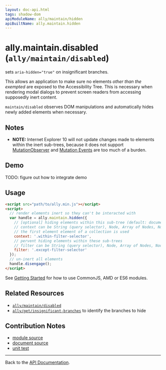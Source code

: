 ```yaml
---
layout: doc-api.html
tags: shadow-dom
apiModuleName: ally/maintain/hidden
apiBuiltName: ally.maintain.hidden
---
```


# ally.maintain.disabled (`ally/maintain/disabled`)

sets `aria-hidden="true"` on insignificant branches.

This allows an application to make sure no elements *other than the exempted* are exposed to the Accessibility Tree. This is necessary when rendering modal dialogs to prevent screen readers from accessing supposedly inert content.

`maintain/disabled` observes DOM manipulations and automatically hides newly added elements when necessary.


## Notes

* **NOTE:** Internet Explorer 10 will not update changes made to elements within the inert sub-trees, because it does not support [MutationObserver](https://developer.mozilla.org/en-US/docs/Web/API/MutationObserver) and [Mutation Events](https://developer.mozilla.org/en-US/docs/Web/Guide/Events/Mutation_events) are too much of a burden.


## Demo

TODO: figure out how to integrate demo


## Usage

```html
<script src="path/to/ally.min.js"></script>
<script>
  // render elements inert so they can't be interacted with
  var handle = ally.maintain.hidden({
    // [optional] hiding elements within this sub-tree (default: document)
    // context can be String (query selector), Node, Array of Nodes, NodeList, HTMLCollection
    // the first element element of a collection is used
    context: '.within-filter-selector',
    // pervent hiding elements within these sub-trees
    // filter can be String (query selector), Node, Array of Nodes, NodeList, HTMLCollection
    filter: '.except-filter-selector'
  });
  // un-inert all elements
  handle.disengage();
</script>
```

See [Getting Started](../../getting-started.md) for how to use CommonJS, AMD or ES6 modules.


## Related Resources

* [`ally/maintain/disabled`](disabled.md)
* [`ally/get/insignificant-branches`](../get/insignificant-branches.md) to identify the branches to hide


## Contribution Notes

* [module source](https://github.com/medialize/ally.js/blob/master/src/maintain/hidden.js)
* [document source](https://github.com/medialize/ally.js/blob/master/docs/api/maintain/hidden.md)
* [unit test](https://github.com/medialize/ally.js/blob/master/test/unit/maintain.hidden.test.js)


---

Back to the [API Documentation](../README.md).

